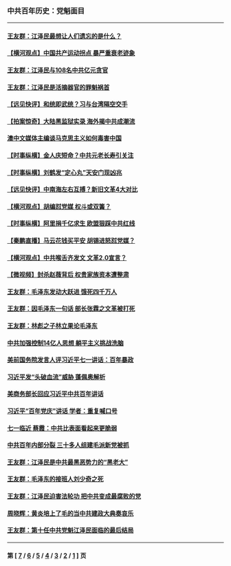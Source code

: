 ### 中共百年历史：党魁面目
---
#### [王友群：江泽民最想让人们遗忘的是什么？](../../pages/nf1176107/n13408949.md?12050430) 
#### [【横河观点】中国共产运动拐点 暴严重衰老迹象](../../pages/nf1176107/n13388333.md?12050430) 
#### [王友群：江泽民与108名中共亿元贪官](../../pages/nf1176107/n13352358.md?12050430) 
#### [王友群：江泽民是活摘器官的罪魁祸首](../../pages/nf1176107/n13336903.md?12050430) 
#### [【远见快评】和统即武统？习与台湾隔空交手](../../pages/nf1176107/n13297739.md?12050430) 
#### [【拍案惊奇】大陆黑监狱实录 海外揭中共成潮流](../../pages/nf1176107/n13288853.md?12050430) 
#### [澳中文媒体主编谈马克思主义如何毒害中国](../../pages/nf1176107/n13257387.md?12050430) 
#### [【时事纵横】金人庆短命？中共元老长寿引关注](../../pages/nf1176107/n13217934.md?12050430) 
#### [【时事纵横】刘鹤发“定心丸”天安门现凶兆](../../pages/nf1176107/n13215416.md?12050430) 
#### [【远见快评】中南海左右互搏？新旧文革4大对比](../../pages/nf1176107/n13214745.md?12050430) 
#### [【横河观点】胡编怼党媒 权斗或双簧？](../../pages/nf1176107/n13210864.md?12050430) 
#### [【时事纵横】阿里捐千亿求生 欧盟狠踩中共红线](../../pages/nf1176107/n13206431.md?12050430) 
#### [【秦鹏直播】马云花钱买平安 胡锡进怒怼党媒？](../../pages/nf1176107/n13206392.md?12050430) 
#### [【横河观点】中共喉舌齐发文 文革2.0宣言？](../../pages/nf1176107/n13201248.md?12050430) 
#### [【微视频】封杀赵薇背后 权贵家族资本遭整肃](../../pages/nf1176107/n13197798.md?12050430) 
#### [王友群：毛泽东发动大跃进 饿死四千万人](../../pages/nf1176107/n13177158.md?12050430) 
#### [王友群：因毛泽东一句话 部长张霖之文革被打死](../../pages/nf1176107/n13161711.md?12050430) 
#### [王友群：林彪之子林立果论毛泽东](../../pages/nf1176107/n13128622.md?12050430) 
#### [中共加强控制14亿人思想 躺平主义挑战洗脑](../../pages/nf1176107/n13094299.md?12050430) 
#### [美前国务院发言人评习近平七一讲话：百年暴政](../../pages/nf1176107/n13066986.md?12050430) 
#### [习近平发“头破血流”威胁 蓬佩奥解析](../../pages/nf1176107/n13063604.md?12050430) 
#### [美商务部长回应习近平中共百年讲话](../../pages/nf1176107/n13062903.md?12050430) 
#### [习近平“百年党庆”讲话 学者：重复喊口号](../../pages/nf1176107/n13061411.md?12050430) 
#### [七一临近 蔡霞：中共比表面看起来更脆弱](../../pages/nf1176107/n13056418.md?12050430) 
#### [中共百年内部分裂 三十多人组建毛派新党被抓](../../pages/nf1176107/n13044023.md?12050430) 
#### [王友群：江泽民是中共最黑恶势力的“黑老大”](../../pages/nf1176107/n13022180.md?12050430) 
#### [王友群：毛泽东的接班人刘少奇之死](../../pages/nf1176107/n12991772.md?12050430) 
#### [王友群：江泽民迫害法轮功 把中共变成最腐败的党](../../pages/nf1176107/n12947347.md?12050430) 
#### [周晓辉：黄炎培上了毛的当中共建政大典奏哀乐](../../pages/nf1176107/n12942780.md?12050430) 
#### [王友群：第十任中共党魁江泽民面临的最后结局](../../pages/nf1176107/n12933748.md?12050430) 

---
#### 第 [ [7](./7.md?12050430) / [6](./6.md?12050430) / [5](./5.md?12050430) / [4](./4.md?12050430) / [3](./3.md?12050430) / [2](./2.md?12050430) / [1](./1.md?12050430) ] 页
